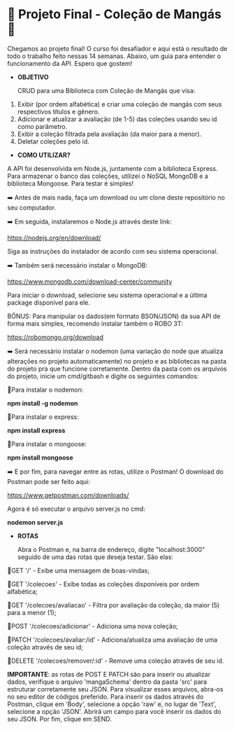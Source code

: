 # :cherry_blossom: Projeto Final - Coleção de Mangás :cherry_blossom:

Chegamos ao projeto final! O curso foi desafiador e aqui está o resultado de todo o trabalho feito nessas 14 semanas.
Abaixo, um guia para entender o funcionamento da API. Espero que gostem!


- <b>OBJETIVO</b> <p>
CRUD para uma Biblioteca com Coleção de Mangás que visa:<p>

1. Exibir (por ordem alfabética) e criar uma coleção de mangás com seus respectivos títulos e gênero.
2. Adicionar e atualizar a avaliação (de 1-5) das coleções usando seu id como parâmetro.
3. Exibir a coleção filtrada pela avaliação (da maior para a menor).
4. Deletar coleções pelo id.

- <b>COMO UTILIZAR?</b>

A API foi desenvolvida em Node.js, juntamente com a biblioteca Express. 
Para armazenar o banco das coleções, utilizei o NoSQL MongoDB e a biblioteca Mongoose. Para testar é simples!

:arrow_right: Antes de mais nada, faça um download ou um clone deste repositório no seu computador.<p>
:arrow_right: Em seguida, instalaremos o Node.js através deste link:<p>
https://nodejs.org/en/download/<p>
Siga as instruções do instalador de acordo com seu sistema operacional.

:arrow_right: Também será necessário instalar o MongoDB:<p>
https://www.mongodb.com/download-center/community<p>
Para iniciar o download, selecione seu sistema operacional e a última package disponível para ele.

BÔNUS: Para manipular os dados(em formato BSON/JSON) da sua API de forma mais simples, recomendo instalar também o ROBO 3T:<p>
https://robomongo.org/download

:arrow_right: Será necessário instalar o nodemon (uma variação do node que atualiza alterações no projeto automaticamente) no projeto e as bibliotecas na pasta do projeto pra que funcione corretamente. Dentro da pasta com os arquivos do projeto, inicie um cmd/gitbash e digite os seguintes comandos:<p>

:small_blue_diamond:Para instalar o nodemon: <p>
  <b>npm install -g nodemon</b> <p>

:small_blue_diamond:Para instalar o express: <p>
  <b>npm install express</b><p>

:small_blue_diamond:Para instalar o mongoose: <p>

<b>npm install mongoose</b> <p>
 
 
:arrow_right: E por fim, para navegar entre as rotas, utilize o Postman! O download do Postman pode ser feito aqui: <p>
  https://www.getpostman.com/downloads/ <p>
    
 Agora é só executar o arquivo server.js no cmd: <p>
  <b> nodemon server.js </b> <p>  

- <b>ROTAS</b><p>
Abra o Postman e, na barra de endereço, digite "localhost:3000" seguido de uma das rotas que deseja testar. São elas:

:small_blue_diamond:GET '/' - Exibe uma mensagem de boas-vindas;<p>
:small_blue_diamond:GET '/colecoes' - Exibe todas as coleções disponíveis por ordem alfabética;<p>
:small_blue_diamond:GET '/colecoes/avaliacao' - Filtra por avaliação da coleção, da maior (5) para a menor (1);<p>
:small_blue_diamond:POST '/colecoes/adicionar' - Adiciona uma nova coleção;<p>
:small_blue_diamond:PATCH '/colecoes/avaliar:/id' - Adiciona/atualiza uma avaliação de uma coleção através de seu id;<p>
:small_blue_diamond:DELETE '/colecoes/remover/:id' - Remove uma coleção através de seu id.

<b>IMPORTANTE</b>: as rotas de POST E PATCH são para inserir ou atualizar dados, verifique o arquivo 'mangaSchema' dentro da pasta 'src' para estruturar corretamente seu JSON. Para visualizar esses arquivos, abra-os no seu editor de códigos preferido. Para inserir os dados através do Postman, clique em 'Body', selecione a opção 'raw' e, no lugar de 'Text', selecione a opção 'JSON'. Abrirá um campo para você inserir os dados do seu JSON. Por fim, clique em SEND.
